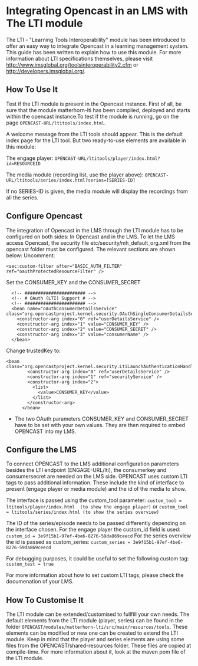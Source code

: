 Integrating Opencast in an LMS with The LTI module
===================================================

The LTI - "Learning Tools Interoperability"  module has been introduced to offer an easy way to integrate Opencast in a learning management system. This guide has been written to explain how to use this module.
For more information about LTI specifications themselves, please visit http://www.imsglobal.org/toolsinteroperability2.cfm or http://developers.imsglobal.org/.

How To Use It
-------------

Test if the LTI module is present in the Opencast instance.
First of all, be sure that the module matterhorn-lti has been compiled, deployed and starts within the opencast instance.To test if the module is running, go on the page
`OPENCAST-URL/ltitools/index.html`.

A welcome message from the LTI tools should appear. This is the default index page for the LTI tool. But two ready-to-use elements  are available in this module:

The engage player:
`OPENCAST-URL/ltitools/player/index.html?id=RESOURCEID`

The media module (recording list, use the player above): `OPENCAST-URL/ltitools/series/index.html?series=[SERIES-ID]`

If no SERIES-ID is given, the media module will display the recordings from all the series.

Configure Opencast 
------------------------

The integration of Opencast in the LMS through the LTI module has to be configured on both sides: In Opencast and in the LMS.
To let the LMS access Opencast, the security file etc/security/mh_default_org.xml from the opencast folder must be configured. The relevant sections are shown below:
Uncomment:
```
<sec:custom-filter after="BASIC_AUTH_FILTER" ref="oauthProtectedResourceFilter" />
```
Set the CONSUMER_KEY and the CONSUMER_SECRET

```
  <!-- ####################### -->
  <!-- # OAuth (LTI) Support # -->
  <!-- ####################### -->
  <bean name="oAuthConsumerDetailsService" class="org.opencastproject.kernel.security.OAuthSingleConsumerDetailsService">
    <constructor-arg index="0" ref="userDetailsService" />
    <constructor-arg index="1" value="CONSUMER_KEY" />
    <constructor-arg index="2" value="CONSUMER_SECRET" />
    <constructor-arg index="3" value="consumerName" />
  </bean>
```
Change trustedKey to:
```
<bean class="org.opencastproject.kernel.security.LtiLaunchAuthenticationHandler">
        <constructor-arg index="0" ref="userDetailsService" />
        <constructor-arg index="1" ref="securityService" />
        <constructor-arg index="2">
          <list>
            <value>CONSUMER_KEY</value>
          </list>
        </constructor-arg>
      </bean>
```

- The two OAuth parameters CONSUMER_KEY and CONSUMER_SECRET have to be set with your own values.
They are then required to embed OPENCAST into my LMS.

Configure the LMS
-----------------

To connect OPENCAST to the LMS additional configuration parameters besides the LTI endpoint (ENGAGE-URL/lti), the consumerkey and consumersecret are needed on the LMS side. OPENCAST uses custom LTI tags to pass additional information. These include the kind of interface to present (engage player or media module) and the id of the media to show.

The interface is passed using the custom_tool parameter:
`custom_tool = ltitools/player/index.html  (to show the engage player)`
or
`custom_tool = ltitools/series/index.html (to show the series overview)`

The ID of the series/episode needs to be passed differently depending on the interface chosen. For the engage player the custom_id field is used:
`custom_id = 3e9f15b1-97ef-4be6-8276-59da869ceecd`
For the series overview the id is passed as custom_series:
`custom_series = 3e9f15b1-97ef-4be6-8276-59da869ceecd`

For debugging purposes, it could be useful to set the following custom tag:
`custom_test = true`

For more information about how to set custom LTI tags, please check the documenation of your LMS.

How To Customise It
-------------------
The LTI module can be extended/customised to fullfill your own needs.  The default elements from the LTI module (player, series) can be found in the folder `OPENCAST/modules/matterhorn-lti/src/main/resources/tools`.  These elements can be modified or new one can be created to extend the LTI module. Keep in mind that the player and series elements are using some files from the OPENCAST/shared-resources folder. These files are copied at compile-time. For more information about it, look at the maven pom file of the LTI module.
